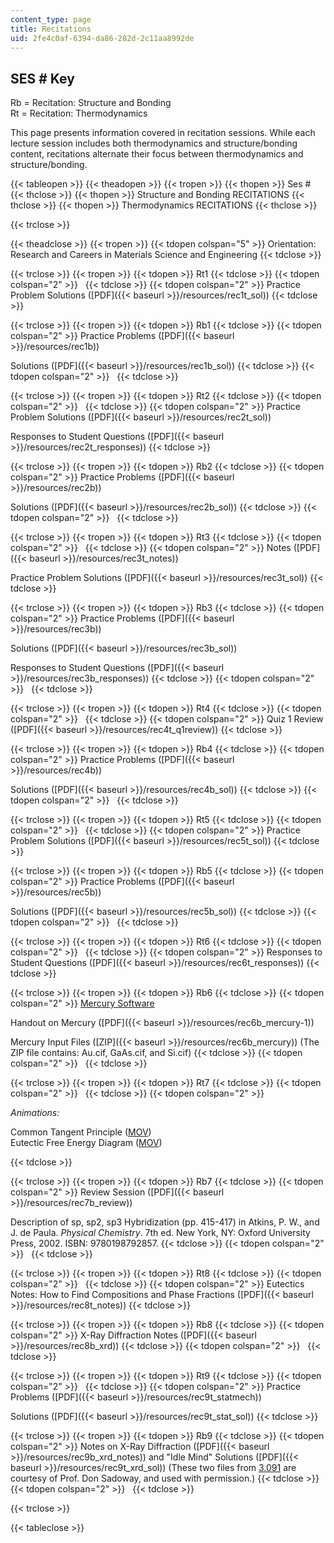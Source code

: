 ```yaml
---
content_type: page
title: Recitations
uid: 2fe4c0af-6394-da86-282d-2c11aa8992de
---
```


SES # Key
---------

Rb = Recitation: Structure and Bonding  
Rt = Recitation: Thermodynamics

This page presents information covered in recitation sessions. While each lecture session includes both thermodynamics and structure/bonding content, recitations alternate their focus between thermodynamics and structure/bonding.

{{< tableopen >}}
{{< theadopen >}}
{{< tropen >}}
{{< thopen >}}
Ses #
{{< thclose >}}
{{< thopen >}}
Structure and Bonding RECITATIONS
{{< thclose >}}
{{< thopen >}}
Thermodynamics RECITATIONS
{{< thclose >}}

{{< trclose >}}

{{< theadclose >}}
{{< tropen >}}
{{< tdopen colspan="5" >}}
Orientation: Research and Careers in Materials Science and Engineering
{{< tdclose >}}

{{< trclose >}}
{{< tropen >}}
{{< tdopen >}}
Rt1
{{< tdclose >}}
{{< tdopen colspan="2" >}}
 
{{< tdclose >}}
{{< tdopen colspan="2" >}}
Practice Problem Solutions ([PDF]({{< baseurl >}}/resources/rec1t_sol))
{{< tdclose >}}

{{< trclose >}}
{{< tropen >}}
{{< tdopen >}}
Rb1
{{< tdclose >}}
{{< tdopen colspan="2" >}}
Practice Problems ([PDF]({{< baseurl >}}/resources/rec1b))  
  
Solutions ([PDF]({{< baseurl >}}/resources/rec1b_sol))
{{< tdclose >}}
{{< tdopen colspan="2" >}}
 
{{< tdclose >}}

{{< trclose >}}
{{< tropen >}}
{{< tdopen >}}
Rt2
{{< tdclose >}}
{{< tdopen colspan="2" >}}
 
{{< tdclose >}}
{{< tdopen colspan="2" >}}
Practice Problem Solutions ([PDF]({{< baseurl >}}/resources/rec2t_sol))  
  
Responses to Student Questions ([PDF]({{< baseurl >}}/resources/rec2t_responses))
{{< tdclose >}}

{{< trclose >}}
{{< tropen >}}
{{< tdopen >}}
Rb2
{{< tdclose >}}
{{< tdopen colspan="2" >}}
Practice Problems ([PDF]({{< baseurl >}}/resources/rec2b))  
  
Solutions ([PDF]({{< baseurl >}}/resources/rec2b_sol))
{{< tdclose >}}
{{< tdopen colspan="2" >}}
 
{{< tdclose >}}

{{< trclose >}}
{{< tropen >}}
{{< tdopen >}}
Rt3
{{< tdclose >}}
{{< tdopen colspan="2" >}}
 
{{< tdclose >}}
{{< tdopen colspan="2" >}}
Notes ([PDF]({{< baseurl >}}/resources/rec3t_notes))  
  
Practice Problem Solutions ([PDF]({{< baseurl >}}/resources/rec3t_sol))
{{< tdclose >}}

{{< trclose >}}
{{< tropen >}}
{{< tdopen >}}
Rb3
{{< tdclose >}}
{{< tdopen colspan="2" >}}
Practice Problems ([PDF]({{< baseurl >}}/resources/rec3b))  
  
Solutions ([PDF]({{< baseurl >}}/resources/rec3b_sol))  
  
Responses to Student Questions ([PDF]({{< baseurl >}}/resources/rec3b_responses))
{{< tdclose >}}
{{< tdopen colspan="2" >}}
 
{{< tdclose >}}

{{< trclose >}}
{{< tropen >}}
{{< tdopen >}}
Rt4
{{< tdclose >}}
{{< tdopen colspan="2" >}}
 
{{< tdclose >}}
{{< tdopen colspan="2" >}}
Quiz 1 Review ([PDF]({{< baseurl >}}/resources/rec4t_q1review))
{{< tdclose >}}

{{< trclose >}}
{{< tropen >}}
{{< tdopen >}}
Rb4
{{< tdclose >}}
{{< tdopen colspan="2" >}}
Practice Problems ([PDF]({{< baseurl >}}/resources/rec4b))  
  
Solutions ([PDF]({{< baseurl >}}/resources/rec4b_sol))
{{< tdclose >}}
{{< tdopen colspan="2" >}}
 
{{< tdclose >}}

{{< trclose >}}
{{< tropen >}}
{{< tdopen >}}
Rt5
{{< tdclose >}}
{{< tdopen colspan="2" >}}
 
{{< tdclose >}}
{{< tdopen colspan="2" >}}
Practice Problem Solutions ([PDF]({{< baseurl >}}/resources/rec5t_sol))
{{< tdclose >}}

{{< trclose >}}
{{< tropen >}}
{{< tdopen >}}
Rb5
{{< tdclose >}}
{{< tdopen colspan="2" >}}
Practice Problems ([PDF]({{< baseurl >}}/resources/rec5b))  
  
Solutions ([PDF]({{< baseurl >}}/resources/rec5b_sol))
{{< tdclose >}}
{{< tdopen colspan="2" >}}
 
{{< tdclose >}}

{{< trclose >}}
{{< tropen >}}
{{< tdopen >}}
Rt6
{{< tdclose >}}
{{< tdopen colspan="2" >}}
 
{{< tdclose >}}
{{< tdopen colspan="2" >}}
Responses to Student Questions ([PDF]({{< baseurl >}}/resources/rec6t_responses))
{{< tdclose >}}

{{< trclose >}}
{{< tropen >}}
{{< tdopen >}}
Rb6
{{< tdclose >}}
{{< tdopen colspan="2" >}}
[Mercury Software](http://www.ccdc.cam.ac.uk/products/csd_system/mercury/)  
  
Handout on Mercury ([PDF]({{< baseurl >}}/resources/rec6b_mercury-1))  
  
Mercury Input Files ([ZIP]({{< baseurl >}}/resources/rec6b_mercury)) (The ZIP file contains: Au.cif, GaAs.cif, and Si.cif)
{{< tdclose >}}
{{< tdopen colspan="2" >}}
 
{{< tdclose >}}

{{< trclose >}}
{{< tropen >}}
{{< tdopen >}}
Rt7
{{< tdclose >}}
{{< tdopen colspan="2" >}}
 
{{< tdclose >}}
{{< tdopen colspan="2" >}}


_Animations:_

Common Tangent Principle ([MOV](/ans7870/3/3.012/f05/recitations/rec7t_tangent.mov))  
Eutectic Free Energy Diagram ([MOV](/ans7870/3/3.012/f05/recitations/rec7t_eutectic.mov))


{{< tdclose >}}

{{< trclose >}}
{{< tropen >}}
{{< tdopen >}}
Rb7
{{< tdclose >}}
{{< tdopen colspan="2" >}}
Review Session ([PDF]({{< baseurl >}}/resources/rec7b_review))  
  
Description of sp, sp2, sp3 Hybridization (pp. 415-417) in Atkins, P. W., and J. de Paula. _Physical Chemistry_. 7th ed. New York, NY: Oxford University Press, 2002. ISBN: 9780198792857.
{{< tdclose >}}
{{< tdopen colspan="2" >}}
 
{{< tdclose >}}

{{< trclose >}}
{{< tropen >}}
{{< tdopen >}}
Rt8
{{< tdclose >}}
{{< tdopen colspan="2" >}}
 
{{< tdclose >}}
{{< tdopen colspan="2" >}}
Eutectics Notes: How to Find Compositions and Phase Fractions ([PDF]({{< baseurl >}}/resources/rec8t_notes))
{{< tdclose >}}

{{< trclose >}}
{{< tropen >}}
{{< tdopen >}}
Rb8
{{< tdclose >}}
{{< tdopen colspan="2" >}}
X-Ray Diffraction Notes ([PDF]({{< baseurl >}}/resources/rec8b_xrd))
{{< tdclose >}}
{{< tdopen colspan="2" >}}
 
{{< tdclose >}}

{{< trclose >}}
{{< tropen >}}
{{< tdopen >}}
Rt9
{{< tdclose >}}
{{< tdopen colspan="2" >}}
 
{{< tdclose >}}
{{< tdopen colspan="2" >}}
Practice Problems ([PDF]({{< baseurl >}}/resources/rec9t_statmech))  
  
Solutions ([PDF]({{< baseurl >}}/resources/rec9t_stat_sol))
{{< tdclose >}}

{{< trclose >}}
{{< tropen >}}
{{< tdopen >}}
Rb9
{{< tdclose >}}
{{< tdopen colspan="2" >}}
Notes on X-Ray Diffraction ([PDF]({{< baseurl >}}/resources/rec9b_xrd_notes)) and "Idle Mind" Solutions ([PDF]({{< baseurl >}}/resources/rec9t_xrd_sol)) (These two files from [3.091](/courses/3-091sc-introduction-to-solid-state-chemistry-fall-2010) are courtesy of Prof. Don Sadoway, and used with permission.)
{{< tdclose >}}
{{< tdopen colspan="2" >}}
 
{{< tdclose >}}

{{< trclose >}}

{{< tableclose >}}